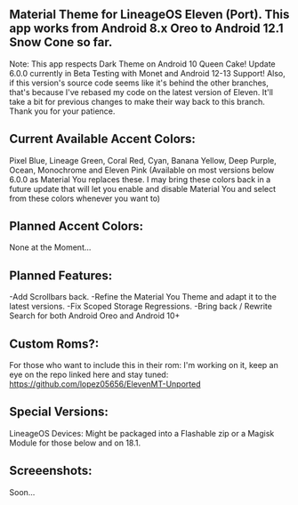 Material Theme for LineageOS Eleven (Port). This app works from Android 8.x Oreo to Android 12.1 Snow Cone so far.
---------------------------------------------------------------------------------------------------------------------
Note: This app respects Dark Theme on Android 10 Queen Cake! Update 6.0.0 currently in Beta Testing with Monet and Android 12-13 Support! Also, if this version's source code seems like it's behind the other branches, that's because I've rebased my code on the latest version of Eleven. It'll take a bit for previous changes to make their way back to this branch. Thank you for your patience.

Current Available Accent Colors: 
---------------------------------------------------------------------------------------------------------------------
Pixel Blue, Lineage Green, Coral Red, Cyan, Banana Yellow, Deep Purple, Ocean, Monochrome and Eleven Pink (Available on most versions below 6.0.0 as Material You replaces these. I may bring these colors back in a future update that will let you enable and disable Material You and select from these colors whenever you want to)

Planned Accent Colors:
---------------------------------------------------------------------------------------------------------------------
None at the Moment...


Planned Features:
---------------------------------------------------------------------------------------------------------------------
-Add Scrollbars back. 
-Refine the Material You Theme and adapt it to the latest versions.
-Fix Scoped Storage Regressions.
-Bring back / Rewrite Search for both Android Oreo and Android 10+

Custom Roms?:
---------------------------------------------------------------------------------------------------------------------
For those who want to include this in their rom: I'm working on it, keep an eye on the repo linked here and stay tuned: https://github.com/lopez05656/ElevenMT-Unported

Special Versions:
---------------------------------------------------------------------------------------------------------------------
LineageOS Devices: Might be packaged into a Flashable zip or a Magisk Module for those below and on 18.1.


Screeenshots:
---------------------------------------------------------------------------------------------------------------------
Soon...
